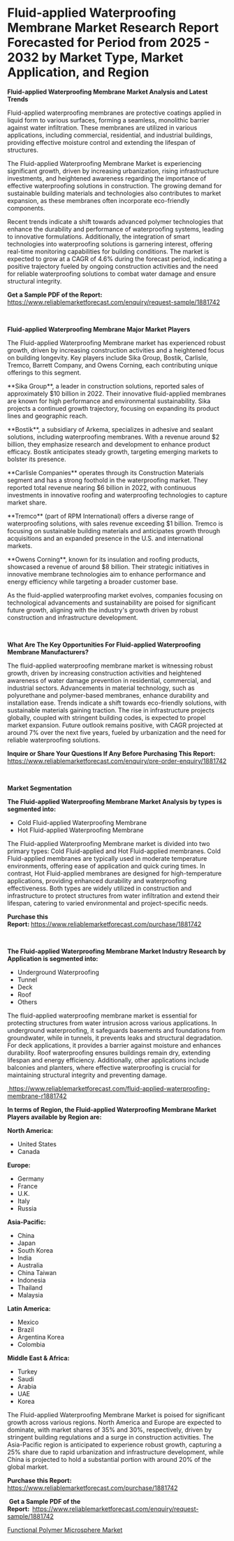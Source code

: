 <p><h1>Fluid-applied Waterproofing Membrane Market Research Report Forecasted for Period from 2025 -  2032 by Market Type, Market Application, and Region</h1></p><p><strong>Fluid-applied Waterproofing Membrane Market Analysis and Latest Trends</strong></p>
<p><p>Fluid-applied waterproofing membranes are protective coatings applied in liquid form to various surfaces, forming a seamless, monolithic barrier against water infiltration. These membranes are utilized in various applications, including commercial, residential, and industrial buildings, providing effective moisture control and extending the lifespan of structures. </p><p>The Fluid-applied Waterproofing Membrane Market is experiencing significant growth, driven by increasing urbanization, rising infrastructure investments, and heightened awareness regarding the importance of effective waterproofing solutions in construction. The growing demand for sustainable building materials and technologies also contributes to market expansion, as these membranes often incorporate eco-friendly components.</p><p>Recent trends indicate a shift towards advanced polymer technologies that enhance the durability and performance of waterproofing systems, leading to innovative formulations. Additionally, the integration of smart technologies into waterproofing solutions is garnering interest, offering real-time monitoring capabilities for building conditions. The market is expected to grow at a CAGR of 4.6% during the forecast period, indicating a positive trajectory fueled by ongoing construction activities and the need for reliable waterproofing solutions to combat water damage and ensure structural integrity.</p></p>
<p><strong>Get a Sample PDF of the Report:&nbsp;</strong> <a href="https://www.reliablemarketforecast.com/enquiry/request-sample/1881742?utm_campaign=3527&utm_medium=2&utm_source=Github&utm_content=ia&utm_term=03042025&utm_id=fluid-applied-waterproofing-membrane">https://www.reliablemarketforecast.com/enquiry/request-sample/1881742</a></p>
<p>&nbsp;</p>
<p><strong>Fluid-applied Waterproofing Membrane Major Market Players</strong></p>
<p><p>The Fluid-applied Waterproofing Membrane market has experienced robust growth, driven by increasing construction activities and a heightened focus on building longevity. Key players include Sika Group, Bostik, Carlisle, Tremco, Barrett Company, and Owens Corning, each contributing unique offerings to this segment.</p><p>**Sika Group**, a leader in construction solutions, reported sales of approximately $10 billion in 2022. Their innovative fluid-applied membranes are known for high performance and environmental sustainability. Sika projects a continued growth trajectory, focusing on expanding its product lines and geographic reach.</p><p>**Bostik**, a subsidiary of Arkema, specializes in adhesive and sealant solutions, including waterproofing membranes. With a revenue around $2 billion, they emphasize research and development to enhance product efficacy. Bostik anticipates steady growth, targeting emerging markets to bolster its presence.</p><p>**Carlisle Companies** operates through its Construction Materials segment and has a strong foothold in the waterproofing market. They reported total revenue nearing $6 billion in 2022, with continuous investments in innovative roofing and waterproofing technologies to capture market share.</p><p>**Tremco** (part of RPM International) offers a diverse range of waterproofing solutions, with sales revenue exceeding $1 billion. Tremco is focusing on sustainable building materials and anticipates growth through acquisitions and an expanded presence in the U.S. and international markets.</p><p>**Owens Corning**, known for its insulation and roofing products, showcased a revenue of around $8 billion. Their strategic initiatives in innovative membrane technologies aim to enhance performance and energy efficiency while targeting a broader customer base.</p><p>As the fluid-applied waterproofing market evolves, companies focusing on technological advancements and sustainability are poised for significant future growth, aligning with the industry's growth driven by robust construction and infrastructure development.</p></p>
<p>&nbsp;</p>
<p><strong>What Are The Key Opportunities For Fluid-applied Waterproofing Membrane Manufacturers?</strong></p>
<p><p>The fluid-applied waterproofing membrane market is witnessing robust growth, driven by increasing construction activities and heightened awareness of water damage prevention in residential, commercial, and industrial sectors. Advancements in material technology, such as polyurethane and polymer-based membranes, enhance durability and installation ease. Trends indicate a shift towards eco-friendly solutions, with sustainable materials gaining traction. The rise in infrastructure projects globally, coupled with stringent building codes, is expected to propel market expansion. Future outlook remains positive, with CAGR projected at around 7% over the next five years, fueled by urbanization and the need for reliable waterproofing solutions.</p></p>
<p><strong>Inquire or Share Your Questions If Any Before Purchasing This Report:</strong> <a href="https://www.reliablemarketforecast.com/enquiry/pre-order-enquiry/1881742?utm_campaign=3527&utm_medium=2&utm_source=Github&utm_content=ia&utm_term=03042025&utm_id=fluid-applied-waterproofing-membrane">https://www.reliablemarketforecast.com/enquiry/pre-order-enquiry/1881742</a></p>
<p>&nbsp;</p>
<p><strong>Market Segmentation</strong></p>
<p><strong>The Fluid-applied Waterproofing Membrane Market Analysis by types is segmented into:</strong></p>
<p><ul><li>Cold Fluid-applied Waterproofing Membrane</li><li>Hot Fluid-applied Waterproofing Membrane</li></ul></p>
<p><p>The Fluid-applied Waterproofing Membrane market is divided into two primary types: Cold Fluid-applied and Hot Fluid-applied membranes. Cold Fluid-applied membranes are typically used in moderate temperature environments, offering ease of application and quick curing times. In contrast, Hot Fluid-applied membranes are designed for high-temperature applications, providing enhanced durability and waterproofing effectiveness. Both types are widely utilized in construction and infrastructure to protect structures from water infiltration and extend their lifespan, catering to varied environmental and project-specific needs.</p></p>
<p><strong>Purchase this Report:&nbsp;</strong><a href="https://www.reliablemarketforecast.com/purchase/1881742?utm_campaign=3527&utm_medium=2&utm_source=Github&utm_content=ia&utm_term=03042025&utm_id=fluid-applied-waterproofing-membrane">https://www.reliablemarketforecast.com/purchase/1881742</a></p>
<p>&nbsp;</p>
<p><strong>The Fluid-applied Waterproofing Membrane Market Industry Research by Application is segmented into:</strong></p>
<p><ul><li>Underground Waterproofing</li><li>Tunnel</li><li>Deck</li><li>Roof</li><li>Others</li></ul></p>
<p><p>The fluid-applied waterproofing membrane market is essential for protecting structures from water intrusion across various applications. In underground waterproofing, it safeguards basements and foundations from groundwater, while in tunnels, it prevents leaks and structural degradation. For deck applications, it provides a barrier against moisture and enhances durability. Roof waterproofing ensures buildings remain dry, extending lifespan and energy efficiency. Additionally, other applications include balconies and planters, where effective waterproofing is crucial for maintaining structural integrity and preventing damage.</p></p>
<p><a href="https://www.reliablemarketforecast.com/fluid-applied-waterproofing-membrane-r1881742?utm_campaign=3527&utm_medium=2&utm_source=Github&utm_content=ia&utm_term=03042025&utm_id=fluid-applied-waterproofing-membrane">&nbsp;https://www.reliablemarketforecast.com/fluid-applied-waterproofing-membrane-r1881742</a></p>
<p><strong>In terms of Region, the Fluid-applied Waterproofing Membrane Market Players available by Region are:</strong></p>
<p>
    <p> <strong> North America: </strong>
        <ul>
            <li>United States</li>
            <li>Canada</li>
        </ul>
        </p> 
    <p> <strong> Europe: </strong>
        <ul>
            <li>Germany</li>
            <li>France</li>
            <li>U.K.</li>
            <li>Italy</li>
            <li>Russia</li>
        </ul>
        </p> 
    <p> <strong> Asia-Pacific: </strong>
        <ul>
            <li>China</li>
            <li>Japan</li>
            <li>South Korea</li>
            <li>India</li>
            <li>Australia</li>
            <li>China Taiwan</li>
            <li>Indonesia</li>
            <li>Thailand</li>
            <li>Malaysia</li>
        </ul>
        </p> 
    <p> <strong> Latin America: </strong>
        <ul>
            <li>Mexico</li>
            <li>Brazil</li>
            <li>Argentina Korea</li>
            <li>Colombia</li>
        </ul>
        </p> 
    <p> <strong> Middle East & Africa: </strong>
        <ul>
            <li>Turkey</li>
            <li>Saudi</li>
            <li>Arabia</li>
            <li>UAE</li>
            <li>Korea</li>
        </ul>
    </p>
    </p>
<p><p>The Fluid-applied Waterproofing Membrane Market is poised for significant growth across various regions. North America and Europe are expected to dominate, with market shares of 35% and 30%, respectively, driven by stringent building regulations and a surge in construction activities. The Asia-Pacific region is anticipated to experience robust growth, capturing a 25% share due to rapid urbanization and infrastructure development, while China is projected to hold a substantial portion with around 20% of the global market.</p></p>
<p><strong>Purchase this Report: </strong><a href="https://www.reliablemarketforecast.com/purchase/1881742?utm_campaign=3527&utm_medium=2&utm_source=Github&utm_content=ia&utm_term=03042025&utm_id=fluid-applied-waterproofing-membrane">https://www.reliablemarketforecast.com/purchase/1881742</a></p>
<p>&nbsp;<strong>Get a Sample PDF of the Report:&nbsp;&nbsp;</strong><a href="https://www.reliablemarketforecast.com/enquiry/request-sample/1881742?utm_campaign=3527&utm_medium=2&utm_source=Github&utm_content=ia&utm_term=03042025&utm_id=fluid-applied-waterproofing-membrane">https://www.reliablemarketforecast.com/enquiry/request-sample/1881742</a></p>
<p><strong></strong></p>
<p><p><a href="https://github.com/jhoonatsev/Market-Research-Report-List-1/blob/main/functional-polymer-microsphere-market.md?utm_campaign=3527&utm_medium=2&utm_source=Github&utm_content=ia&utm_term=03042025&utm_id=fluid-applied-waterproofing-membrane">Functional Polymer Microsphere Market</a></p></p>